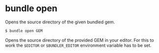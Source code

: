 # bundle open

Opens the source directory of the given bundled gem.

``` bash
$ bundle open GEM
```

Opens the source directory of the provided GEM in your editor. For this to
work the `$EDITOR` or `$BUNDLER_EDITOR` environment variable has to be set.

